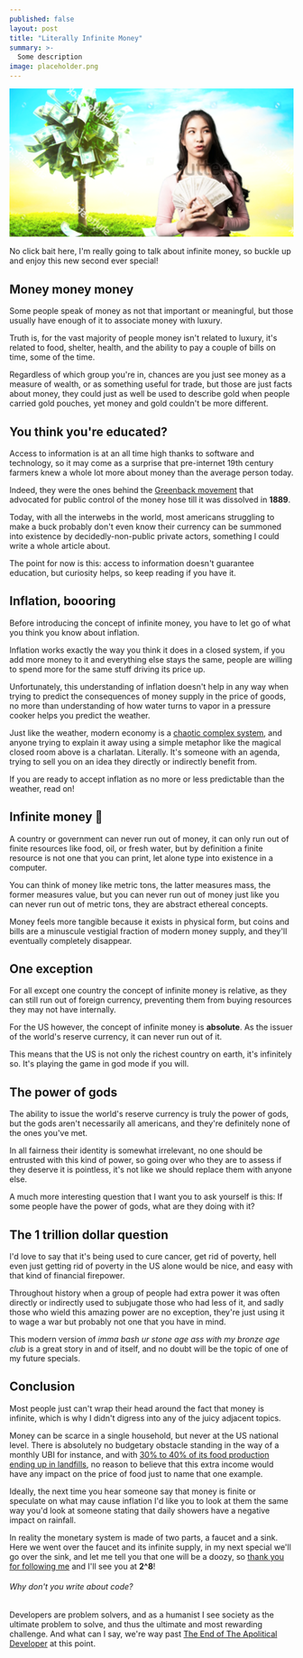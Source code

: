 ```yaml
---
published: false
layout: post
title: "Literally Infinite Money"
summary: >-
  Some description
image: placeholder.png
---
```


![splash](/public/placeholder.png)

No click bait here, I'm really going to talk about infinite money, so buckle up and enjoy this new second ever special!

## Money money money

Some people speak of money as not that important or meaningful, but those usually have enough of it to associate money with luxury.

Truth is, for the vast majority of people money isn't related to luxury, it's related to food, shelter, health, and the ability to pay a couple of bills on time, some of the time.

Regardless of which group you're in, chances are you just see money as a measure of wealth, or as something useful for trade, but those are just facts about money, they could just as well be used to describe gold when people carried gold pouches, yet money and gold couldn't be more different.

## You think you're educated?

Access to information is at an all time high thanks to software and technology, so it may come as a surprise that pre-internet 19th century farmers knew a whole lot more about money than the average person today.

Indeed, they were the ones behind the [Greenback movement](https://www.britannica.com/event/Greenback-movement) that advocated for public control of the money hose till it was dissolved in **1889**.

Today, with all the interwebs in the world, most americans struggling to make a buck probably don't even know their currency can be summoned into existence by decidedly-non-public private actors, something I could write a whole article about.

The point for now is this: access to information doesn't guarantee education, but curiosity helps, so keep reading if you have it.

## Inflation, boooring

Before introducing the concept of infinite money, you have to let go of what you think you know about inflation.

Inflation works exactly the way you think it does in a closed system, if you add more money to it and everything else stays the same, people are willing to spend more for the same stuff driving its price up.

Unfortunately, this understanding of inflation doesn't help in any way when trying to predict the consequences of money supply in the price of goods, no more than understanding of how water turns to vapor in a pressure cooker helps you predict the weather.

Just like the weather, modern economy is a [chaotic complex system](https://en.wikipedia.org/wiki/Complex_system), and anyone trying to explain it away using a simple metaphor like the magical closed room above is a charlatan. Literally. It's someone with an agenda, trying to sell you on an idea they directly or indirectly benefit from.

If you are ready to accept inflation as no more or less predictable than the weather, read on!

## Infinite money 💸

A country or government can never run out of money, it can only run out of finite resources like food, oil, or fresh water, but by definition a finite resource is not one that you can print, let alone type into existence in a computer.

You can think of money like metric tons, the latter measures mass, the former measures value, but you can never run out of money just like you can never run out of metric tons, they are abstract ethereal concepts. 

Money feels more tangible because it exists in physical form, but coins and bills are a minuscule vestigial fraction of modern money supply, and they'll eventually completely disappear.

## One exception

For all except one country the concept of infinite money is relative, as they can still run out of foreign currency, preventing them from buying resources they may not have internally.

For the US however, the concept of infinite money is **absolute**. As the issuer of the world's reserve currency, it can never run out of it.

This means that the US is not only the richest country on earth, it's infinitely so. It's playing the game in god mode if you will.

## The power of gods

The ability to issue the world's reserve currency is truly the power of gods, but the gods aren't necessarily all americans, and they're definitely none of the ones you've met.

In all fairness their identity is somewhat irrelevant, no one should be entrusted with this kind of power, so going over who they are to assess if they deserve it is pointless, it's not like we should replace them with anyone else.

A much more interesting question that I want you to ask yourself is this: If some people have the power of gods, what are they doing with it?

## The 1 trillion dollar question

I'd love to say that it's being used to cure cancer, get rid of poverty, hell even just getting rid of poverty in the US alone would be nice, and easy with that kind of financial firepower.

Throughout history when a group of people had extra power it was often directly or indirectly used to subjugate those who had less of it, and sadly those who wield this amazing power are no exception, they're just using it to wage a war but probably not one that you have in mind.

This modern version of *imma bash ur stone age ass with my bronze age club* is a great story in and of itself, and no doubt will be the topic of one of my future specials.

## Conclusion

Most people just can't wrap their head around the fact that money is infinite, which is why I didn't digress into any of the juicy adjacent topics.
 
Money can be scarce in a single household, but never at the US national level. There is absolutely no budgetary obstacle standing in the way of a monthly UBI for instance, and with [30% to 40% of its food production ending up in landfills](https://www.usda.gov/foodwaste/faqs#:~:text=In%20the%20United%20States%2C%20food,percent%20of%20the%20food%20supply.&text=Wholesome%20food%20that%20could%20have,and%20disposing%20of%20discarded%20food.), no reason to believe that this extra income would have any impact on the price of food just to name that one example.

Ideally, the next time you hear someone say that money is finite or speculate on what may cause inflation I'd like you to look at them the same way you'd look at someone stating that daily showers have a negative impact on rainfall.

In reality the monetary system is made of two parts, a faucet and a sink. Here we went over the faucet and its infinite supply, in my next special we'll go over the sink, and let me tell you that one will be a doozy, so [thank you for following me](http://twitter.com/intent/user?screen_name=luwvis) and I'll see you at **2^8**!

<div class="message-special">
<h6>Why don't you write about code?</h6>
Developers are problem solvers, and as a humanist I see society as the ultimate problem to solve, and thus the ultimate and most rewarding challenge. And what can I say, we're way past <a href="/special/2020/07/13/the-end-of-the-apolitical-dev">The End of The Apolitical Developer</a> at this point.
</div>